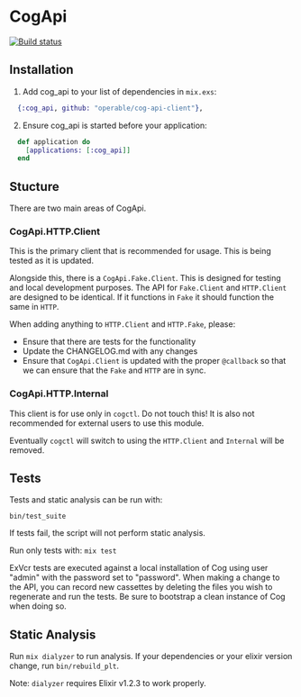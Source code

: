 # CogApi

[![Build status](https://badge.buildkite.com/7990c5595f4defef05b1a07e4d6dce50190b95e488f0346d83.svg?branch=master)](https://buildkite.com/operable/cog-api-client-elixir)

## Installation
1. Add cog_api to your list of dependencies in `mix.exs`:

```elixir
  {:cog_api, github: "operable/cog-api-client"},
```

2. Ensure cog_api is started before your application:

```elixir
  def application do
    [applications: [:cog_api]]
  end
```

## Stucture

There are two main areas of CogApi.

### CogApi.HTTP.Client

This is the primary client that is recommended for usage. This is being tested
as it is updated.

Alongside this, there is a `CogApi.Fake.Client`.
This is designed for testing
and local development purposes.
The API for `Fake.Client`
and `HTTP.Client`
are designed to be identical.
If it functions in `Fake`
it should function the same in `HTTP`.

When adding anything to `HTTP.Client` and `HTTP.Fake`, please:

* Ensure that there are tests for the functionality
* Update the CHANGELOG.md with any changes
* Ensure that `CogApi.Client` is updated with the proper `@callback` so that we
  can ensure that the `Fake` and `HTTP` are in sync.

### CogApi.HTTP.Internal

This client is for use only in `cogctl`.
Do not touch this!
It is also not recommended for external users to use this module.

Eventually `cogctl` will switch to using the `HTTP.Client`
and `Internal` will be removed.

## Tests

Tests and static analysis can be run with:

```
bin/test_suite
```

If tests fail, the script will not perform static analysis.

Run only tests with: `mix test`

ExVcr tests are executed against a local installation of Cog using user "admin"
with the password set to "password". When making a change to the API, you can
record new cassettes by deleting the files you wish to regenerate and run the tests.
Be sure to bootstrap a clean instance of Cog when doing so.

## Static Analysis

Run `mix dialyzer` to run analysis. If your dependencies or your elixir version
change, run `bin/rebuild_plt`.

Note: `dialyzer` requires Elixir v1.2.3 to work properly.
